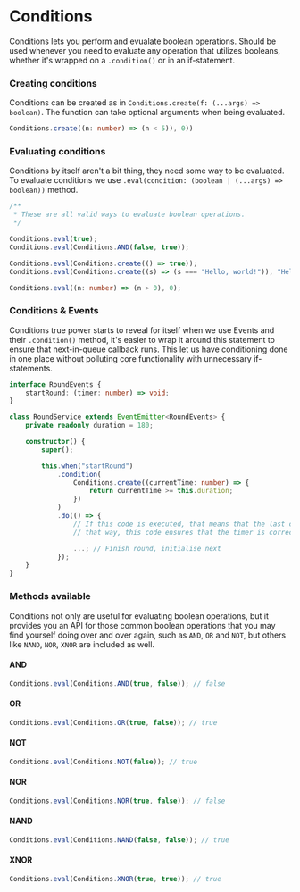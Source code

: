 # Conditions

Conditions lets you perform and evualate boolean operations. Should be used whenever you need to evaluate any operation that utilizes booleans, whether it's wrapped on a `.condition()` or in an if-statement.

### Creating conditions

Conditions can be created as in `Conditions.create(f: (...args) => boolean)`. The function can take optional arguments when being evaluated.

```ts
Conditions.create((n: number) => (n < 5)), 0))
```

### Evaluating conditions

Conditions by itself aren't a bit thing, they need some way to be evaluated. To evaluate conditions we use `.eval(condition: (boolean | (...args) => boolean))` method.

```ts
/**
 * These are all valid ways to evaluate boolean operations.
 */

Conditions.eval(true);
Conditions.eval(Conditions.AND(false, true));

Conditions.eval(Conditions.create(() => true));
Conditions.eval(Conditions.create((s) => (s === "Hello, world!")), "Hello, world!");

Conditions.eval((n: number) => (n > 0), 0);
```

### Conditions & Events

Conditions true power starts to reveal for itself when we use Events and their `.condition()` method, it's easier to wrap it around this statement to ensure that next-in-queue callback runs. This let us have conditioning done in one place without polluting core functionality with unnecessary if-statements.

```ts
interface RoundEvents {
    startRound: (timer: number) => void;
}

class RoundService extends EventEmitter<RoundEvents> {
    private readonly duration = 180;

    constructor() {
        super();

        this.when("startRound")
            .condition(
                Conditions.create((currentTime: number) => {
                    return currentTime >= this.duration;
                })
            )
            .do(() => {
                // If this code is executed, that means that the last condition check has passed,
                // that way, this code ensures that the timer is correct.

                ...; // Finish round, initialise next
            });
    }
}
```

### Methods available

Conditions not only are useful for evaluating boolean operations, but it provides you an API for those common boolean operations that you may find yourself doing over and over again, such as `AND`, `OR` and `NOT`, but others like `NAND`, `NOR`, `XNOR` are included as well.

#### AND

```ts
Conditions.eval(Conditions.AND(true, false)); // false
```

#### OR

```ts
Conditions.eval(Conditions.OR(true, false)); // true
```

#### NOT

```ts
Conditions.eval(Conditions.NOT(false)); // true
```

#### NOR

```ts
Conditions.eval(Conditions.NOR(true, false)); // false
```

#### NAND

```ts
Conditions.eval(Conditions.NAND(false, false)); // true
```

#### XNOR

```ts
Conditions.eval(Conditions.XNOR(true, true)); // true
```